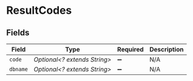 # ResultCodes


## Fields

| Field                        | Type                         | Required                     | Description                  |
| ---------------------------- | ---------------------------- | ---------------------------- | ---------------------------- |
| `code`                       | *Optional<? extends String>* | :heavy_minus_sign:           | N/A                          |
| `dbname`                     | *Optional<? extends String>* | :heavy_minus_sign:           | N/A                          |
